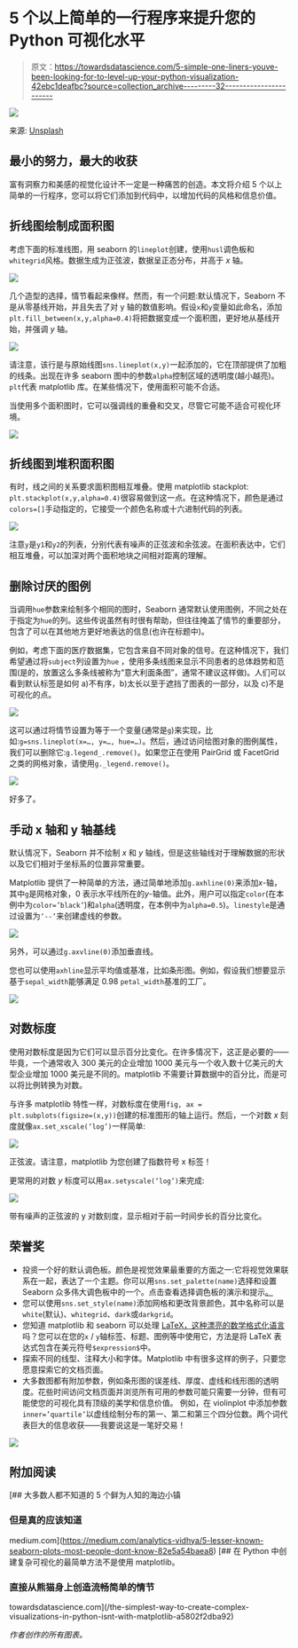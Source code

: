 # 5 个以上简单的一行程序来提升您的 Python 可视化水平

> 原文：<https://towardsdatascience.com/5-simple-one-liners-youve-been-looking-for-to-level-up-your-python-visualization-42ebc1deafbc?source=collection_archive---------32----------------------->

![](img/a92e46af4455fcfde0150f926451b9b7.png)

来源: [Unsplash](https://unsplash.com/photos/0jTZTMyGym8)

## 最小的努力，最大的收获

富有洞察力和美感的视觉化设计不一定是一种痛苦的创造。本文将介绍 5 个以上简单的一行程序，您可以将它们添加到代码中，以增加代码的风格和信息价值。

## 折线图绘制成面积图

考虑下面的标准线图，用 seaborn 的`lineplot`创建，使用`husl`调色板和`whitegrid`风格。数据生成为正弦波，数据呈正态分布，并高于 *x* 轴。

![](img/928f4f724dad3880ffc2a0f7145e0560.png)

几个造型的选择，情节看起来像样。然而，有一个问题:默认情况下，Seaborn 不是从零基线开始，并且失去了对 y 轴的数值影响。假设`x`和`y`变量如此命名，添加`plt.fill_between(x,y,alpha=0.4)`将把数据变成一个面积图，更好地从基线开始，并强调 *y* 轴。

![](img/bf9f692e77f7159482b0bc1983463115.png)

请注意，该行是与原始线图`sns.lineplot(x,y)`一起添加的，它在顶部提供了加粗的线条。出现在许多 seaborn 图中的参数`alpha`控制区域的透明度(越小越亮)。`plt`代表 matplotlib 库。在某些情况下，使用面积可能不合适。

当使用多个面积图时，它可以强调线的重叠和交叉，尽管它可能不适合可视化环境。

![](img/31262bd0740899e16cd93a2eaa761f7f.png)

## 折线图到堆积面积图

有时，线之间的关系要求面积图相互堆叠。使用 matplotlib stackplot: `plt.stackplot(x,y,alpha=0.4)`很容易做到这一点。在这种情况下，颜色是通过`colors=[]`手动指定的，它接受一个颜色名称或十六进制代码的列表。

![](img/eccc201bbd0ca6d7b66003fb60395b76.png)

注意`y`是`y1`和`y2`的列表，分别代表有噪声的正弦波和余弦波。在面积表达中，它们相互堆叠，可以加深对两个面积地块之间相对距离的理解。

## 删除讨厌的图例

当调用`hue`参数来绘制多个相同的图时，Seaborn 通常默认使用图例，不同之处在于指定为`hue`的列。这些传说虽然有时很有帮助，但往往掩盖了情节的重要部分，包含了可以在其他地方更好地表达的信息(也许在标题中)。

例如，考虑下面的医疗数据集，它包含来自不同对象的信号。在这种情况下，我们希望通过将`subject`列设置为`hue` ，使用多条线图来显示不同患者的总体趋势和范围(是的，放置这么多条线被称为“意大利面条图”，通常不建议这样做)。人们可以看到默认标签是如何 a)不有序，b)太长以至于遮挡了图表的一部分，以及 c)不是可视化的点。

![](img/f7d9faf5602549364e508ac19e3667d5.png)

这可以通过将情节设置为等于一个变量(通常是`g`)来实现，比如:`g=sns.lineplot(x=…, y=…, hue=…)`。然后，通过访问绘图对象的图例属性，我们可以删除它:`g.legend_.remove()`。如果您正在使用 PairGrid 或 FacetGrid 之类的网格对象，请使用`g._legend.remove()`。

![](img/6d4a9a5645205604c6a9608a7d7ae2d7.png)

好多了。

## 手动 x 轴和 y 轴基线

默认情况下，Seaborn 并不绘制 *x* 和 *y* 轴线，但是这些轴线对于理解数据的形状以及它们相对于坐标系的位置非常重要。

Matplotlib 提供了一种简单的方法，通过简单地添加`g.axhline(0)`来添加*x*-轴，其中`g`是网格对象，0 表示水平线所在的*y*-轴值。此外，用户可以指定`color`(在本例中为`color=’black’`)和`alpha`(透明度，在本例中为`alpha=0.5`)。`linestyle`是通过设置为`‘--’`来创建虚线的参数。

![](img/77b0de8e23766cca8b51cf05a6a502b0.png)

另外，可以通过`g.axvline(0)`添加垂直线。

您也可以使用`axhline`显示平均值或基准，比如条形图。例如，假设我们想要显示基于`sepal_width`能够满足 0.98 `petal_width`基准的工厂。

![](img/e8bf8512c86d00cc71de6964dcf3137c.png)

## 对数标度

使用对数标度是因为它们可以显示百分比变化。在许多情况下，这正是必要的——毕竟，一个通常收入 300 美元的企业增加 1000 美元与一个收入数十亿美元的大型企业增加 1000 美元是不同的。matplotlib 不需要计算数据中的百分比，而是可以将比例转换为对数。

与许多 matplotlib 特性一样，对数标度在使用`fig, ax = plt.subplots(figsize=(x,y))`创建的标准图形的轴上运行。然后，一个对数 *x* 刻度就像`ax.set_xscale(‘log’)`一样简单:

![](img/31fe5091a59248f2dc8b6cd736e9fafb.png)

正弦波。请注意，matplotlib 为您创建了指数符号 x 标签！

更常用的对数 *y* 标度可以用`ax.setyscale(‘log’)`来完成:

![](img/01f2561249efe1af03bf44189cd95208.png)

带有噪声的正弦波的 y 对数刻度，显示相对于前一时间步长的百分比变化。

## 荣誉奖

*   投资一个好的默认调色板。颜色是视觉效果最重要的方面之一:它将视觉效果联系在一起，表达了一个主题。你可以用`sns.set_palette(name)`选择和设置 Seaborn 众多伟大调色板中的一个。点击查看选择调色板的演示和提示[。](https://medium.com/analytics-vidhya/drastically-beautifying-visualizations-with-one-line-styling-plots-35a5712c4f54)
*   您可以使用`sns.set_style(name)`添加网格和更改背景颜色，其中名称可以是`white`(默认)、`whitegrid`、`dark`或`darkgrid`。
*   您知道 matplotlib 和 seaborn 可以处理 [LaTeX，这种漂亮的数学格式化语言](/latex-for-data-scientists-in-under-6-minutes-3815d973c05c?source=your_stories_page---------------------------)吗？您可以在您的`x` / `y`轴标签、标题、图例等中使用它，方法是将 LaTeX 表达式包含在美元符号`$expression$`中。
*   探索不同的线型、注释大小和字体。Matplotlib 中有很多这样的例子，只要您愿意探索它的文档页面。
*   大多数图都有附加参数，例如条形图的误差线、厚度、虚线和线形图的透明度。花些时间访问文档页面并浏览所有可用的参数可能只需要一分钟，但有可能使您的可视化具有顶级的美学和信息价值。
    例如，在 violinplot 中添加参数`inner=’quartile’`以虚线绘制分布的第一、第二和第三个四分位数。两个词代表巨大的信息收获——我要说这是一笔好交易！

![](img/412d818a56ac7c6ac662618cc7f1e6d0.png)

## 附加阅读

[](https://medium.com/analytics-vidhya/5-lesser-known-seaborn-plots-most-people-dont-know-82e5a54baea8) [## 大多数人都不知道的 5 个鲜为人知的海边小镇

### 但是真的应该知道

medium.com](https://medium.com/analytics-vidhya/5-lesser-known-seaborn-plots-most-people-dont-know-82e5a54baea8) [](/the-simplest-way-to-create-complex-visualizations-in-python-isnt-with-matplotlib-a5802f2dba92) [## 在 Python 中创建复杂可视化的最简单方法不是使用 matplotlib。

### 直接从熊猫身上创造流畅简单的情节

towardsdatascience.com](/the-simplest-way-to-create-complex-visualizations-in-python-isnt-with-matplotlib-a5802f2dba92) 

*作者创作的所有图表。*